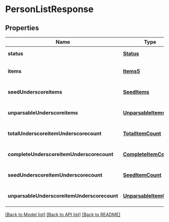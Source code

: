 # PersonListResponse

## Properties
Name | Type | Description | Notes
------------ | ------------- | ------------- | -------------
**status** | [**Status**](Status.md) |  | [default to null]
**items** | [**Items5**](Items5.md) |  | [optional] [default to null]
**seedUnderscoreitems** | [**SeedItems**](SeedItems.md) |  | [optional] [default to null]
**unparsableUnderscoreitems** | [**UnparsableItems**](UnparsableItems.md) |  | [optional] [default to null]
**totalUnderscoreitemUnderscorecount** | [**TotalItemCount**](TotalItemCount.md) |  | [optional] [default to null]
**completeUnderscoreitemUnderscorecount** | [**CompleteItemCount**](CompleteItemCount.md) |  | [optional] [default to null]
**seedUnderscoreitemUnderscorecount** | [**SeedItemCount**](SeedItemCount.md) |  | [optional] [default to null]
**unparsableUnderscoreitemUnderscorecount** | [**UnparsableItemCount**](UnparsableItemCount.md) |  | [optional] [default to null]

[[Back to Model list]](../README.md#documentation-for-models) [[Back to API list]](../README.md#documentation-for-api-endpoints) [[Back to README]](../README.md)


